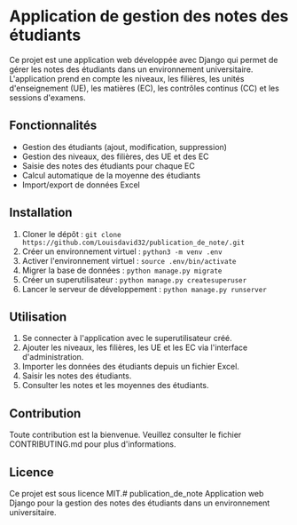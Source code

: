 # Application de gestion des notes des étudiants

Ce projet est une application web développée avec Django qui permet de gérer les notes des étudiants dans un environnement universitaire. L'application prend en compte les niveaux, les filières, les unités d'enseignement (UE), les matières (EC), les contrôles continus (CC) et les sessions d'examens.

## Fonctionnalités

*   Gestion des étudiants (ajout, modification, suppression)
*   Gestion des niveaux, des filières, des UE et des EC
*   Saisie des notes des étudiants pour chaque EC
*   Calcul automatique de la moyenne des étudiants
*   Import/export de données Excel

## Installation

1.  Cloner le dépôt : `git clone https://github.com/Louisdavid32/publication_de_note/.git`
2.  Créer un environnement virtuel : `python3 -m venv .env`
3.  Activer l'environnement virtuel : `source .env/bin/activate`
4.  Migrer la base de données : `python manage.py migrate`
5.  Créer un superutilisateur : `python manage.py createsuperuser`
6.  Lancer le serveur de développement : `python manage.py runserver`

## Utilisation

1.  Se connecter à l'application avec le superutilisateur créé.
2.  Ajouter les niveaux, les filières, les UE et les EC via l'interface d'administration.
3.  Importer les données des étudiants depuis un fichier Excel.
4.  Saisir les notes des étudiants.
5.  Consulter les notes et les moyennes des étudiants.

## Contribution

Toute contribution est la bienvenue. Veuillez consulter le fichier CONTRIBUTING.md pour plus d'informations.

## Licence

Ce projet est sous licence MIT.# publication_de_note
Application web Django pour la gestion des notes des étudiants dans un environnement universitaire.
